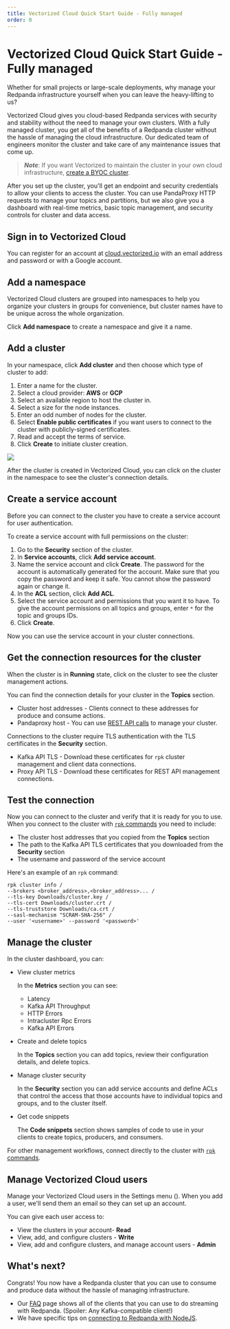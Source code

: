 ```yaml
---
title: Vectorized Cloud Quick Start Guide - Fully managed
order: 0
---
```


# Vectorized Cloud Quick Start Guide - Fully managed

Whether for small projects or large-scale deployments, why manage your Redpanda infrastructure yourself when you can leave the heavy-lifting to us?

Vectorized Cloud gives you cloud-based Redpanda services with security and stability without the need to manage your own clusters.
With a fully managed cluster, you get all of the benefits of a Redpanda cluster without the hassle of managing the cloud infrastructure.
Our dedicated team of engineers monitor the cluster and take care of any maintenance issues that come up.

> **_Note_**: If you want Vectorized to maintain the cluster in your own cloud infrastructure, [create a BYOC cluster](/docs/quick-start-cloud-byoc).

After you set up the cluster, you'll get an endpoint and security credentials to allow your clients to access the cluster.
You can use PandaProxy HTTP requests to manage your topics and partitions,
but we also give you a dashboard with real-time metrics, basic topic management, and security controls for cluster and data access.

## Sign in to Vectorized Cloud

You can register for an account at [cloud.vectorized.io](cloud.vectorized.io) with an email address and password or with a Google account.

## Add a namespace

Vectorized Cloud clusters are grouped into namespaces to help you organize your clusters in groups for convenience,
but cluster names have to be unique across the whole organization.

Click **Add namespace** to create a namespace and give it a name.

## Add a cluster

In your namespace, click **Add cluster** and then choose which type of cluster to add:

1. Enter a name for the cluster.
2. Select a cloud provider: **AWS** or **GCP**
3. Select an available region to host the cluster in.
4. Select a size for the node instances.
5. Enter an odd number of nodes for the cluster.
6. Select **Enable public certificates** if you want users to connect to the cluster with publicly-signed certificates.
7. Read and accept the terms of service.
8. Click **Create** to initiate cluster creation.

<img src="/assets/add-managed-cluster.jpg" />

After the cluster is created in Vectorized Cloud, you can click on the cluster in the namespace to see the cluster's connection details.

## Create a service account

Before you can connect to the cluster you have to create a service account for user authentication.

To create a service account with full permissions on the cluster:

1. Go to the **Security** section of the cluster.
2. In **Service accounts**, click **Add service account**.
3. Name the service account and click **Create**.
    The password for the account is automatically generated for the account.
    Make sure that you copy the password and keep it safe.
    You cannot show the password again or change it.
4. In the **ACL** section, click **Add ACL**.
5. Select the service account and permissions that you want it to have.
    To give the account permissions on all topics and groups, enter `*` for the topic and groups IDs.
6. Click **Create**.

Now you can use the service account in your cluster connections.

## Get the connection resources for the cluster

When the cluster is in **Running** state, click on the cluster to see the cluster management actions.

You can find the connection details for your cluster in the **Topics** section.

- Cluster host addresses - Clients connect to these addresses for produce and consume actions.
- Pandaproxy host - You can use [REST API calls](https://vectorized.io/blog/pandaproxy/) to manage your cluster.

Connections to the cluster require TLS authentication with the TLS certificates in the **Security** section.

- Kafka API TLS - Download these certificates for `rpk` cluster management and client data connections.
- Proxy API TLS - Download these certificates for REST API management connections.

## Test the connection

Now you can connect to the cluster and verify that it is ready for you to use.
When you connect to the cluster with [`rpk` commands](/docs/rpk-commands) you need to include:

- The cluster host addresses that you copied from the **Topics** section
- The path to the Kafka API TLS certificates that you downloaded from the **Security** section
- The username and password of the service account

Here's an example of an `rpk` command:

```
rpk cluster info /
--brokers <broker_address>,<broker_address>... /
--tls-key Downloads/cluster.key /
--tls-cert Downloads/cluster.crt /
--tls-truststore Downloads/ca.crt /
--sasl-mechanism "SCRAM-SHA-256" /
--user '<username>' --password '<password>'
```

## Manage the cluster

In the cluster dashboard, you can:

- View cluster metrics

    In the **Metrics** section you can see:
    
    - Latency
    - Kafka API Throughput
    - HTTP Errors
    - Intracluster Rpc Errors
    - Kafka API Errors

- Create and delete topics

    In the **Topics** section you can add topics, review their configuration details, and delete topics.

- Manage cluster security

    In the **Security** section you can add service accounts
    and define ACLs that control the access that those accounts have to individual topics and groups, and to the cluster itself.

- Get code snippets

    The **Code snippets** section shows samples of code to use in your clients to create topics, producers, and consumers.

For other management workflows, connect directly to the cluster with [`rpk` commands](/docs/rpk-commands).

## Manage Vectorized Cloud users

Manage your Vectorized Cloud users in the Settings menu (<icon type="settings"/>).
When you add a user, we'll send them an email so they can set up an account.

You can give each user access to:

- View the clusters in your account- **Read**
- View, add, and configure clusters - **Write**
- View, add and configure clusters, and manage account users - **Admin**

## What's next?

Congrats! You now have a Redpanda cluster that you can use to consume and produce data without the hassle of managing infrastructure.

- Our [FAQ](/docs/faq) page shows all of the clients that you can use to do streaming with Redpanda.
     (Spoiler: Any Kafka-compatible client!)
- We have specific tips on [connecting to Redpanda with NodeJS](/docs/guide-nodejs/).